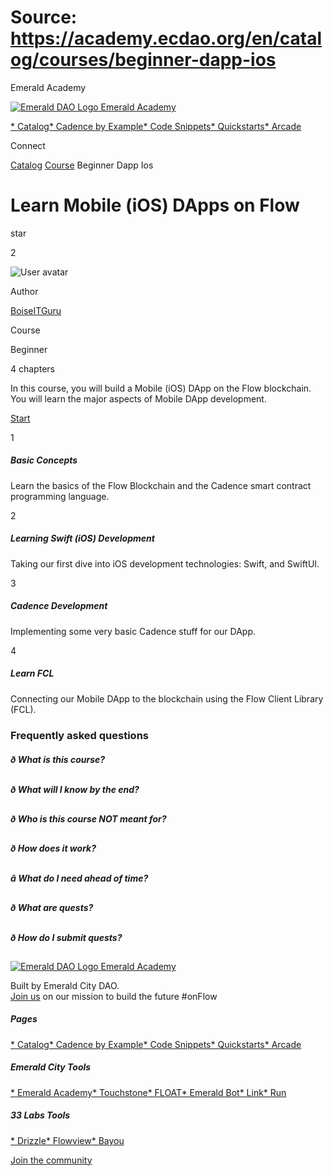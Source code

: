 # Source: https://academy.ecdao.org/en/catalog/courses/beginner-dapp-ios

Emerald Academy





[![Emerald DAO Logo](/ea-logo.png)
Emerald Academy](/en/)


[* Catalog](/en/catalog)[* Cadence by Example](/en/cadence-by-example)[* Code Snippets](/en/snippets)[* Quickstarts](/en/quickstarts)[* Arcade](https://arcade.ecdao.org)

Connect



[Catalog](/en/catalog)
[Course](/en/catalog)
Beginner Dapp Ios

# Learn Mobile (iOS) DApps on Flow

star

2

![User avatar](https://avatars.githubusercontent.com/u/3641594?s=400&u=044fd05bc61270527c4da99212f143595d6fa4a1&v=4)

Author

[BoiseITGuru](https://twitter.com/boise_it_guru)

Course

Beginner

4 chapters

In this course, you will build a Mobile (iOS) DApp on the Flow blockchain. You will learn the major aspects of Mobile DApp development.

[Start](/en/catalog/courses/beginner-dapp-ios/chapter1/lesson1)

1

##### Basic Concepts

Learn the basics of the Flow Blockchain and the Cadence smart contract programming language.

2

##### Learning Swift (iOS) Development

Taking our first dive into iOS development technologies: Swift, and SwiftUI.

3

##### Cadence Development

Implementing some very basic Cadence stuff for our DApp.

4

##### Learn FCL

Connecting our Mobile DApp to the blockchain using the Flow Client Library (FCL).

### Frequently asked questions

##### ð What is this course?

##### ð What will I know by the end?

##### ð Who is this course NOT meant for?

##### ð How does it work?

##### â What do I need ahead of time?

##### ð What are quests?

##### ð How do I submit quests?



[![Emerald DAO Logo](/ea-logo.png)
Emerald Academy](/en/)

Built by Emerald City DAO.  
[Join us](https://discord.gg/emerald-city-906264258189332541) on our mission to build the future #onFlow

##### Pages

[* Catalog](/en/catalog)[* Cadence by Example](/en/cadence-by-example)[* Code Snippets](/en/snippets)[* Quickstarts](/en/quickstarts)[* Arcade](https://arcade.ecdao.org)


##### Emerald City Tools

[* Emerald Academy](https://academy.ecdao.org/)[* Touchstone](https://touchstone.city/)[* FLOAT](https://floats.city/)[* Emerald Bot](https://bot.ecdao.org/)[* Link](https://link.ecdao.org/)[* Run](https://run.ecdao.org/)


##### 33 Labs Tools

[* Drizzle](https://drizzle33.app/)[* Flowview](https://flowview.app/)[* Bayou](https://bayou33.app/)

[Join the community](https://discord.gg/emerald-city-906264258189332541)